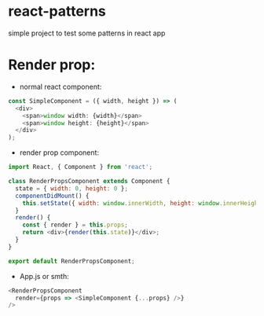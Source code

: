 # react-patterns
simple project to test some patterns in react app

# Render prop:
- normal react component:
```JavaScript
const SimpleComponent = ({ width, height }) => (
  <div>
    <span>window width: {width}</span>
    <span>window height: {height}</span>
  </div>
);
```
- render prop component:
```JavaScript 
import React, { Component } from 'react';

class RenderPropsComponent extends Component {
  state = { width: 0, height: 0 };
  componentDidMount() {
    this.setState({ width: window.innerWidth, height: window.innerHeight });
  }
  render() {
    const { render } = this.props;
    return <div>{render(this.state)}</div>;
  }
}

export default RenderPropsComponent;
```
- App.js or smth:
```JavaScript
<RenderPropsComponent
  render={props => <SimpleComponent {...props} />}
/>
```
